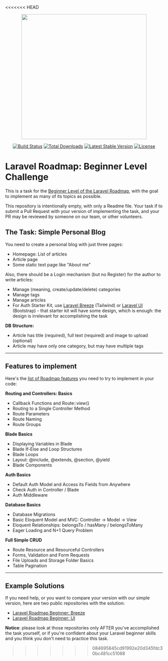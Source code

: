 <<<<<<< HEAD
<p align="center"><a href="https://laravel.com" target="_blank"><img src="https://raw.githubusercontent.com/laravel/art/master/logo-lockup/5%20SVG/2%20CMYK/1%20Full%20Color/laravel-logolockup-cmyk-red.svg" width="400"></a></p>

<p align="center">
<a href="https://travis-ci.org/laravel/framework"><img src="https://travis-ci.org/laravel/framework.svg" alt="Build Status"></a>
<a href="https://packagist.org/packages/laravel/framework"><img src="https://img.shields.io/packagist/dt/laravel/framework" alt="Total Downloads"></a>
<a href="https://packagist.org/packages/laravel/framework"><img src="https://img.shields.io/packagist/v/laravel/framework" alt="Latest Stable Version"></a>
<a href="https://packagist.org/packages/laravel/framework"><img src="https://img.shields.io/packagist/l/laravel/framework" alt="License"></a>
</p>

# Laravel Roadmap: Beginner Level Challenge

This is a task for the [Beginner Level of the Laravel Roadmap](https://github.com/LaravelDaily/Laravel-Roadmap-Learning-Path#beginner-level), with the goal to implement as many of its topics as possible.

This repository is intentionally empty, with only a Readme file. Your task if to submit a Pull Request with your version of implementing the task, and your PR may be reviewed by someone on our team, or other volunteers.

## The Task: Simple Personal Blog

You need to create a personal blog with just three pages:

- Homepage: List of articles
- Article page
- Some static text page like "About me"


Also, there should be a Login mechanism (but no Register) for the author to write articles:

- Manage (meaning, create/update/delete) categories
- Manage tags
- Manage articles 
- For Auth Starter Kit, use [Laravel Breeze](https://github.com/laravel/breeze) (Tailwind) or [Laravel UI](https://github.com/laravel/ui) (Bootstrap) - that starter kit will have some design, which is enough: the design is irrelevant for accomplishing the task


**DB Structure:**

- Article has title (required), full text (required) and image to upload (optional)
- Article may have only one category, but may have multiple tags


-----

## Features to implement

Here's the [list of Roadmap features](https://github.com/LaravelDaily/Laravel-Roadmap-Learning-Path#beginner-level) you need to try to implement in your code:

**Routing and Controllers: Basics**	

- Callback Functions and Route::view()
- Routing to a Single Controller Method	
- Route Parameters
- Route Naming	
- Route Groups	


**Blade Basics**

- Displaying Variables in Blade
- Blade If-Else and Loop Structures
- Blade Loops
- Layout: @include, @extends, @section, @yield
- Blade Components


**Auth Basics**	

- Default Auth Model and Access its Fields from Anywhere
- Check Auth in Controller / Blade
- Auth Middleware


**Database Basics**	

- Database Migrations
- Basic Eloquent Model and MVC: Controller -> Model -> View
- Eloquent Relationships: belongsTo / hasMany / belongsToMany
- Eager Loading and N+1 Query Problem


**Full Simple CRUD**	

- Route Resource and Resourceful Controllers
- Forms, Validation and Form Requests
- File Uploads and Storage Folder Basics
- Table Pagination


----- 

## Example Solutions

If you need help, or you want to compare your version with our simple version, here are two public repositories with the solution:

- [Laravel Roadmap Beginner: Breeze](https://github.com/LaravelDaily/Laravel-Roadmap-Beginner-Roadmap-Breeze)
- [Laravel Roadmap Beginner: UI](https://github.com/LaravelDaily/Laravel-Roadmap-Beginner-Blog-UI)


**Notice**: please look at those repositories only AFTER you've accomplished the task yourself, or if you're confident about your Laravel beginner skills and you think you don't need to practice this task.
>>>>>>> 084695845cd91992e20d345fdc30bc481cc51088
